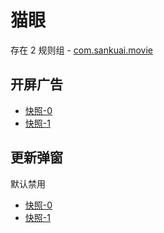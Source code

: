 # 猫眼

存在 2 规则组 - [com.sankuai.movie](/src/apps/com.sankuai.movie.ts)

## 开屏广告

- [快照-0](https://i.gkd.li/import/12649967)
- [快照-1](https://i.gkd.li/import/12649911)

## 更新弹窗

默认禁用

- [快照-0](https://i.gkd.li/import/12649942)
- [快照-1](https://i.gkd.li/import/12649938)
